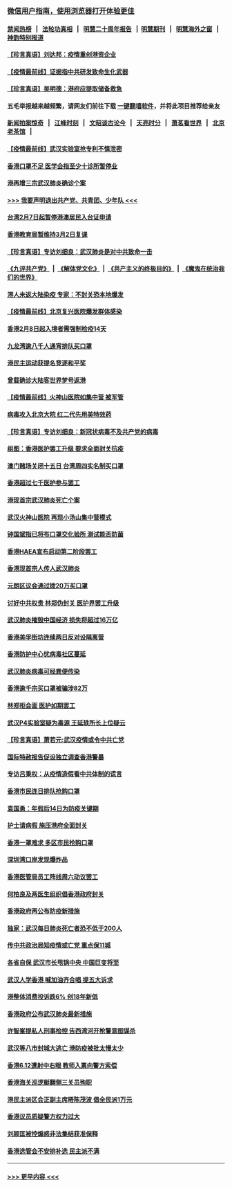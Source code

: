 ### [微信用户指南，使用浏览器打开体验更佳](https://github.com/gfw-breaker/banned-news1/blob/master/indexes/wechat-guide.md?t=0)
#### [禁闻热榜](热点新闻.md?t=0)  &nbsp;&nbsp;|&nbsp;&nbsp; [法轮功真相](https://github.com/gfw-breaker/truth/blob/master/README.md?t=0) &nbsp;&nbsp;|&nbsp;&nbsp; [明慧二十周年报告](https://github.com/gfw-breaker/mh-reports/blob/master/README.md?t=0) &nbsp;&nbsp;|&nbsp;&nbsp;[明慧期刊](https://github.com/gfw-breaker/mh-qikan) &nbsp;&nbsp;|&nbsp;&nbsp; [明慧海外之窗](https://github.com/gfw-breaker/mh-news/blob/master/README.md?t=0) &nbsp;&nbsp;|&nbsp;&nbsp; [神韵特别报道](https://github.com/gfw-breaker/mh-news/blob/master/shenyun.md?t=0)
#### [【珍言真语】刘达邦：疫情重创港资企业](../pages/nsc415/n11854274.md?t=02091744) 
#### [【疫情最前线】证据指中共研发致命生化武器](../pages/nsc415/n11853087.md?t=02091744) 
#### [【珍言真语】吴明德：港府应提取储备救急](../pages/nsc415/n11852734.md?t=02091744) 
#### 五毛举报越来越频繁，请网友们前往下载 [一键翻墙软件](https://github.com/gfw-breaker/ssr-accounts)，并将此项目推荐给亲友
#### [新闻拍案惊奇](https://github.com/gfw-breaker/banned-news1/blob/master/pages/link4.md) &nbsp;&nbsp;|&nbsp;&nbsp; [江峰时刻](https://github.com/gfw-breaker/banned-news1/blob/master/pages/link4.md) &nbsp;&nbsp;|&nbsp;&nbsp; [文昭谈古论今](https://github.com/gfw-breaker/banned-news1/blob/master/pages/link4.md) &nbsp;&nbsp;|&nbsp;&nbsp; [天亮时分](https://github.com/gfw-breaker/banned-news1/blob/master/pages/link4.md) &nbsp;&nbsp;|&nbsp;&nbsp; [萧茗看世界](https://github.com/gfw-breaker/banned-news1/blob/master/pages/link4.md) &nbsp;&nbsp;|&nbsp;&nbsp; [北京老茶馆](https://github.com/gfw-breaker/banned-news1/blob/master/pages/link4.md) &nbsp;&nbsp;|&nbsp;&nbsp; 
#### [【疫情最前线】武汉实验室抢专利不慎泄密](../pages/nsc415/n11850310.md?t=02091744) 
#### [香港口罩不足 医学会指至少十诊所暂停业](../pages/nsc415/n11850301.md?t=02091744) 
#### [港再增三宗武汉肺炎确诊个案](../pages/nsc415/n11850328.md?t=02091744) 
#### [>>> 我要声明退出共产党、共青团、少年队 <<<](https://github.com/begood0513/goodnews/blob/master/quit/letter.md) 
#### [台湾2月7日起暂停港澳居民入台证申请](../pages/nsc415/n11850304.md?t=02091744) 
#### [香港教育局暂维持3月2日复课](../pages/nsc415/n11850260.md?t=02091744) 
#### [【珍言真语】专访刘细良：武汉肺炎是对中共致命一击](../pages/nsc415/n11849934.md?t=02091744) 
#### [《九评共产党》](https://github.com/begood0513/9ping.md/blob/master/README.md) &nbsp;|&nbsp; [《解体党文化》](../../../../jtdwh.md/blob/master/README.md)  &nbsp;|&nbsp; [《共产主义的终极目的》](../../../../gczydzjmd.md/blob/master/README.md) &nbsp;|&nbsp; [《魔鬼在统治我们的世界》](../../../../mgztzwmdsj.md/blob/master/README.md) 
#### [港人未返大陆染疫 专家：不封关恐本地爆发](../pages/nsc415/n11848021.md?t=02091744) 
#### [【疫情最前线】北京复兴医院爆发群体感染](../pages/nsc415/n11847626.md?t=02091744) 
#### [香港2月8日起入境者需强制检疫14天](../pages/nsc415/n11847658.md?t=02091744) 
#### [九龙湾逾八千人通宵排队买口罩](../pages/nsc415/n11847647.md?t=02091744) 
#### [港民主运动获提名竞逐和平奖](../pages/nsc415/n11847633.md?t=02091744) 
#### [曾载确诊大陆客世界梦号返港](../pages/nsc415/n11847608.md?t=02091744) 
#### [【疫情最前线】火神山医院如集中营 被军管](../pages/nsc415/n11847524.md?t=02091744) 
#### [病毒攻入北京大院 红二代先用美特效药](../pages/nsc415/n11847427.md?t=02091744) 
#### [【珍言真语】专访刘细良：新冠状病毒不及共产党的病毒](../pages/nsc415/n11847164.md?t=02091744) 
#### [组图：香港医护罢工升级 要求全面封关抗疫](../pages/nsc415/n11844107.md?t=02091744) 
#### [澳门赌场关闭十五日 台湾周四实名制买口罩](../pages/nsc415/n11845083.md?t=02091744) 
#### [香港超过七千医护参与罢工](../pages/nsc415/n11845051.md?t=02091744) 
#### [港现首宗武汉肺炎死亡个案](../pages/nsc415/n11844998.md?t=02091744) 
#### [武汉火神山医院 再现小汤山集中营模式](../pages/nsc415/n11844763.md?t=02091744) 
#### [钟国斌指已将布口罩交化验所 测试能否防菌](../pages/nsc415/n11842783.md?t=02091744) 
#### [香港HAEA宣布启动第二阶段罢工](../pages/nsc415/n11842723.md?t=02091744) 
#### [香港现首宗人传人武汉肺炎](../pages/nsc415/n11842766.md?t=02091744) 
#### [元朗区议会通过拨20万买口罩](../pages/nsc415/n11842754.md?t=02091744) 
#### [讨好中共权贵 林郑伪封关 医护界罢工升级](../pages/nsc415/n11842359.md?t=02091744) 
#### [武汉肺炎摧毁中国经济 损失将超过16万亿](../pages/nsc415/n11839723.md?t=02091744) 
#### [香港美孚街坊连续两日反对设隔离营](../pages/nsc415/n11839962.md?t=02091744) 
#### [香港防护中心忧病毒社区蔓延](../pages/nsc415/n11839933.md?t=02091744) 
#### [武汉肺炎病毒可经粪便传染](../pages/nsc415/n11839939.md?t=02091744) 
#### [香港逾千宗买口罩被骗涉82万](../pages/nsc415/n11839914.md?t=02091744) 
#### [林郑拒会面 医护如期罢工](../pages/nsc415/n11839892.md?t=02091744) 
#### [武汉P4实验室疑为毒源 王延轶所长上位疑云](../pages/nsc415/n11835543.md?t=02091744) 
#### [【珍言真语】萧若元:武汉疫情或令中共亡党](../pages/nsc415/n11829394.md?t=02091744) 
#### [国际特赦报告促设独立调查香港警暴](../pages/nsc415/n11833845.md?t=02091744) 
#### [专访吕秉权：从疫情造假看中共体制的谎言](../pages/nsc415/n11833813.md?t=02091744) 
#### [香港市民连日排队抢购口罩](../pages/nsc415/n11833794.md?t=02091744) 
#### [袁国勇：年假后14日为防疫关键期](../pages/nsc415/n11831088.md?t=02091744) 
#### [护士请病假 施压港府全面封关](../pages/nsc415/n11831030.md?t=02091744) 
#### [香港一罩难求 多区市民抢购口罩](../pages/nsc415/n11831002.md?t=02091744) 
#### [深圳湾口岸发现爆炸品](../pages/nsc415/n11828802.md?t=02091744) 
#### [香港医管局员工阵线周六动议罢工](../pages/nsc415/n11828762.md?t=02091744) 
#### [何柏良及两医生组织倡香港政府封关](../pages/nsc415/n11828749.md?t=02091744) 
#### [香港政府再公布防疫新措施](../pages/nsc415/n11828716.md?t=02091744) 
#### [独家：武汉每日肺炎死亡者恐不低于200人](../pages/nsc415/n11828240.md?t=02091744) 
#### [传中共政治局知疫情或亡党 重点保11城](../pages/nsc415/n11828145.md?t=02091744) 
#### [各省自保 武汉市长甩锅中央 中国巨变将至](../pages/nsc415/n11828021.md?t=02091744) 
#### [武汉人学香港 喊加油齐合唱 提五大诉求](../pages/nsc415/n11827046.md?t=02091744) 
#### [港整体消费投诉跌6% 创18年新低](../pages/nsc415/n11817280.md?t=02091744) 
#### [香港政府公布武汉肺炎最新措施](../pages/nsc415/n11817152.md?t=02091744) 
#### [许智峯提私人刑事检控 告西湾河开枪警意图谋杀](../pages/nsc415/n11817132.md?t=02091744) 
#### [武汉等八市封城大逃亡 港防疫被批太慢太少](../pages/nsc415/n11817058.md?t=02091744) 
#### [香港6.12遭射中右眼 教师入禀向警方索偿](../pages/nsc415/n11814678.md?t=02091744) 
#### [香港海关巡逻艇翻侧三关员殉职](../pages/nsc415/n11814604.md?t=02091744) 
#### [港民主派区会正副主席晤陈茂波 倡全民派1万元](../pages/nsc415/n11814582.md?t=02091744) 
#### [香港议员质疑警方权力过大](../pages/nsc415/n11814560.md?t=02091744) 
#### [刘颕匡被控煽惑非法集结获准保释](../pages/nsc415/n11811727.md?t=02091744) 
#### [香港选管会不安排补选 民主派不满](../pages/nsc415/n11811691.md?t=02091744) 

----
#### [ >>> 更早内容 <<< ](../indexes/nsc415-earlier.md)

